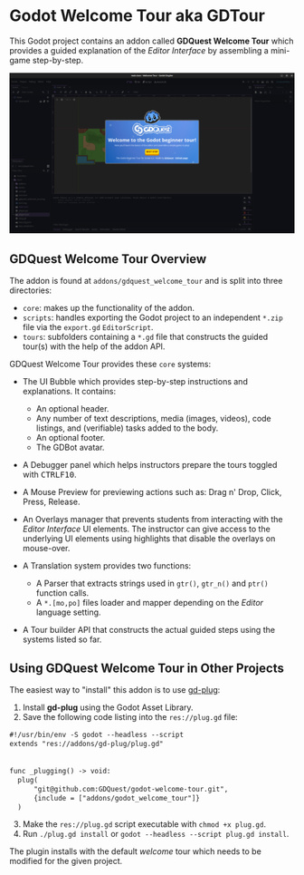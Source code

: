 # Godot Welcome Tour aka GDTour

This Godot project contains an addon called **GDQuest Welcome Tour** which provides a guided explanation of the *Editor Interface* by assembling a mini-game step-by-step.

![](readme/gdtour-intro.png)

## GDQuest Welcome Tour Overview

The addon is found at `addons/gdquest_welcome_tour` and is split into three directories:

- `core`: makes up the functionality of the addon.
- `scripts`: handles exporting the Godot project to an independent `*.zip` file via the `export.gd` `EditorScript`.
- `tours`: subfolders containing a `*.gd` file that constructs the guided tour(s) with the help of the addon API.

GDQuest Welcome Tour provides these `core` systems:

- The UI Bubble which provides step-by-step instructions and explanations. It contains:

  - An optional header.
  - Any number of text descriptions, media (images, videos), code listings, and (verifiable) tasks added to the body.
  - An optional footer.
  - The GDBot avatar.

- A Debugger panel which helps instructors prepare the tours toggled with <kbd>CTRL</kbd><kbd>F10</kbd>.
- A Mouse Preview for previewing actions such as: Drag n' Drop, Click, Press, Release.
- An Overlays manager that prevents students from interacting with the *Editor Interface* UI elements. The instructor can give access to the underlying UI elements using highlights that disable the overlays on mouse-over.
- A Translation system provides two functions:

  - A Parser that extracts strings used in `gtr()`, `gtr_n()` and `ptr()` function calls.
  - A `*.[mo,po]` files loader and mapper depending on the *Editor* language setting.

- A Tour builder API that constructs the actual guided steps using the systems listed so far.

## Using GDQuest Welcome Tour in Other Projects

The easiest way to "install" this addon is to use [gd-plug](https://github.com/imjp94/gd-plug):

1. Install **gd-plug** using the Godot Asset Library.
2. Save the following code listing into the `res://plug.gd` file:

  ```gdscript
  #!/usr/bin/env -S godot --headless --script
  extends "res://addons/gd-plug/plug.gd"


  func _plugging() -> void:
  	plug(
  		"git@github.com:GDQuest/godot-welcome-tour.git",
  		{include = ["addons/godot_welcome_tour"]}
  	)
  ```

3. Make the `res://plug.gd` script executable with `chmod +x plug.gd`.
4. Run `./plug.gd install` or `godot --headless --script plug.gd install`.

The plugin installs with the default *welcome* tour which needs to be modified for the given project.
